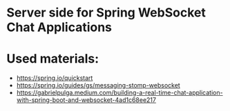 # Server side for Spring WebSocket Chat Applications

# Used materials:
- https://spring.io/quickstart
- https://spring.io/guides/gs/messaging-stomp-websocket
- https://gabrielpulga.medium.com/building-a-real-time-chat-application-with-spring-boot-and-websocket-4ad1c68ee217
